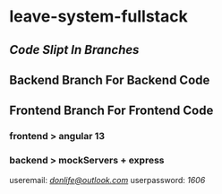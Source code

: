 # leave-system-fullstack

## *Code Slipt In Branches*

## Backend Branch For Backend Code
## Frontend Branch For Frontend Code

### frontend > angular 13
### backend > mockServers + express

useremail: *donlife@outlook.com*
userpassword: *1606*
